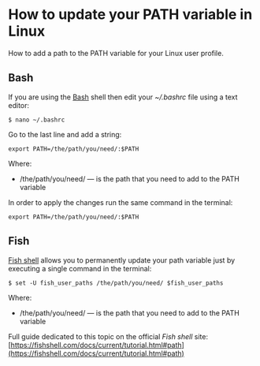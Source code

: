 
# How to update your PATH variable in Linux

How to add a path to the PATH variable for your Linux user profile.

## Bash

If you are using the [Bash](https://www.gnu.org/software/bash/) shell then edit your *~/.bashrc* file using a text editor:

    $ nano ~/.bashrc

Go to the last line and add a string:

    export PATH=/the/path/you/need/:$PATH

Where:
- /the/path/you/need/ — is the path that you need to add to the PATH variable

In order to apply the changes run the same command in the terminal:

    export PATH=/the/path/you/need/:$PATH

## Fish

[Fish shell](https://fishshell.com) allows you to permanently update your path variable just by executing a  single command in the terminal:

    $ set -U fish_user_paths /the/path/you/need/ $fish_user_paths

Where:
- /the/path/you/need/ — is the path that you need to add to the PATH variable

Full guide dedicated to this topic on the official *Fish shell* site:
[https://fishshell.com/docs/current/tutorial.html#path](https://fishshell.com/docs/current/tutorial.html#path)



